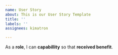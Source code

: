 ```yaml
---
name: User Story
about: This is our User Story Template
title: ''
labels: ''
assignees: kimatron

---
```


As a **role**, I can **capabillity** so that **received benefit**.
